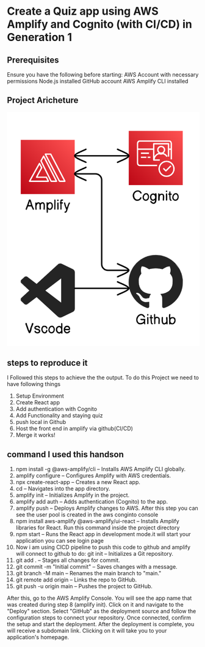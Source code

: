 # Create a Quiz app using AWS Amplify and Cognito (with CI/CD) in Generation 1
## Prerequisites
Ensure you have the following before starting:
AWS Account with necessary permissions
Node.js installed
GitHub account
AWS Amplify CLI installed
## Project Aricheture
  ![Project Architecture](https://github.com/PavanKumar-sudo/QuizCoginto/blob/main/diagram-export-3-2-2025-10_54_54-AM.png)

## steps to reproduce it
  I Followed this steps to achieve the the output. To do this Project we need to have following things
 1. Setup Environment
 2. Create React app
 3. Add authentication with Cognito
 4. Add Functionality and staying quiz
 5. push local in Github
 6. Host the front end in amplify via github(CI/CD)
 7. Merge it works!

## command I used this handson
 1. npm install -g @aws-amplify/cli – Installs AWS Amplify CLI globally.
 2. amplify configure – Configures Amplify with AWS credentials.
 3. npx create-react-app <app-name> – Creates a new React app.
 4. cd <app-name> – Navigates into the app directory.
 5. amplify init – Initializes Amplify in the project.
 6. amplify add auth – Adds authentication (Cognito) to the app.
 7. amplify push – Deploys Amplify changes to AWS. After this step you can see the user pool is created in the aws conginto console
 8. npm install aws-amplify @aws-amplify/ui-react – Installs Amplify libraries for React. Run this command inside the project directory
 9. npm start – Runs the React app in development mode.it will start your application you can see login page
 10. Now i am using CICD pipeline to push this code to github and amplify will connect to github to do: git init – Initializes a Git repository.
 11. git add . – Stages all changes for commit.
 12. git commit -m "Initial commit" – Saves changes with a message.
 13. git branch -M main – Renames the main branch to "main."
 14. git remote add origin <repository URL> – Links the repo to GitHub.
 15. git push -u origin main – Pushes the project to GitHub.

After this, go to the AWS Amplify Console. You will see the app name that was created during step 8 (amplify init). Click on it and navigate to the "Deploy" section. Select "GitHub" as the deployment source and follow the configuration steps to connect your repository. Once connected, confirm the setup and start the deployment. After the deployment is complete, you will receive a subdomain link. Clicking on it will take you to your application's homepage.

